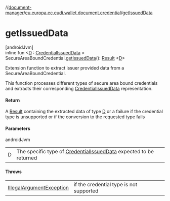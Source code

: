 //[document-manager](../../index.md)/[eu.europa.ec.eudi.wallet.document.credential](index.md)/[getIssuedData](get-issued-data.md)

# getIssuedData

[androidJvm]\
inline fun &lt;[D](get-issued-data.md) : [CredentialIssuedData](-credential-issued-data/index.md)
&gt;
SecureAreaBoundCredential.[getIssuedData](get-issued-data.md)(): [Result](https://kotlinlang.org/api/latest/jvm/stdlib/kotlin-stdlib/kotlin/-result/index.html)
&lt;[D](get-issued-data.md)&gt;

Extension function to extract issuer provided data from a SecureAreaBoundCredential.

This function processes different types of secure area bound credentials and extracts their corresponding [CredentialIssuedData](-credential-issued-data/index.md) representation.

#### Return

A [Result](https://kotlinlang.org/api/latest/jvm/stdlib/kotlin-stdlib/kotlin/-result/index.html)
containing the extracted data of type [D](get-issued-data.md) or a failure if the credential type is
unsupported or if the conversion to the requested type fails

#### Parameters

androidJvm

| | |
|---|---|
| D | The specific type of [CredentialIssuedData](-credential-issued-data/index.md) expected to be returned |

#### Throws

|                                                                                                                    |                                         |
|--------------------------------------------------------------------------------------------------------------------|-----------------------------------------|
| [IllegalArgumentException](https://developer.android.com/reference/kotlin/java/lang/IllegalArgumentException.html) | if the credential type is not supported |
